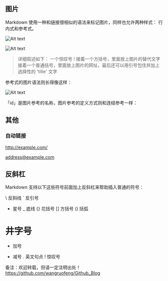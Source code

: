 ## 图片
Markdown 使用一种和链接很相似的语法来标记图片，同样也允许两种样式： 行内式和参考式。

![Alt text](/path/to/img.jpg)

![Alt text](/path/to/img.jpg "Optional title")

> 详细叙述如下：
> 一个惊叹号 !
> 接着一个方括号，里面放上图片的替代文字
> 接着一个普通括号，里面放上图片的网址，最后还可以用引号包住并加上 选择性的 'title' 文字

参考式的图片语法则长得像这样：

![Alt text][id]

「id」是图片参考的名称，图片参考的定义方式则和连结参考一样：

[id]: url/to/image  "Optional title attribute"

## 其他
### 自动链接
<http://example.com/>

<address@example.com>

## 反斜杠
Markdown 支持以下这些符号前面加上反斜杠来帮助插入普通的符号：

\   反斜线
`   反引号
*   星号
_   底线
{}  花括号
[]  方括号
()  括弧
#   井字号
+   加号
-   减号
.   英文句点
!   惊叹号

备注：欢迎转载，但请一定注明出处！ <https://github.com/wangruofeng/Github_Blog>